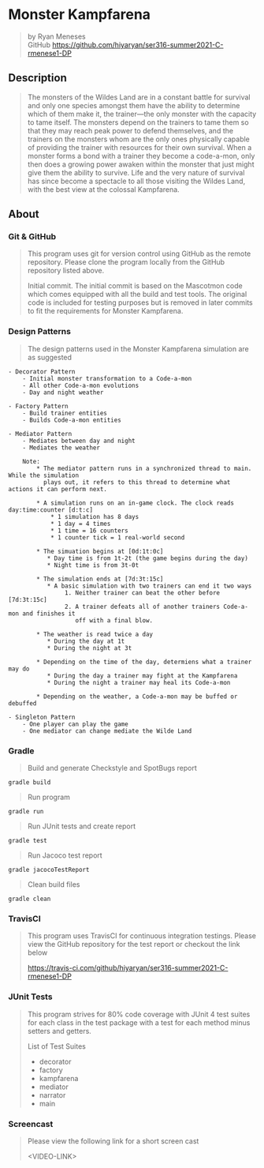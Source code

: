 # Monster Kampfarena
> by Ryan Meneses <br>
> GitHub https://github.com/hiyaryan/ser316-summer2021-C-rmenese1-DP

## Description
> The monsters of the Wildes Land are in a constant battle for survival and only one species
> amongst them have the ability to determine which of them make it, the trainer—the only monster
> with the capacity to tame itself. The monsters depend on the trainers to tame them so that they
> may reach peak power to defend themselves, and the trainers on the monsters whom are the only
> ones physically capable of providing the trainer with resources for their own survival. When a
> monster forms a bond with a trainer they become a code-a-mon, only then does a growing power
> awaken within the monster that just might give them the ability to survive. Life and the very
> nature of survival has since become a spectacle to all those visiting the Wildes Land, with the
> best view at the colossal Kampfarena.

## About
### Git & GitHub
> This program uses git for version control using GitHub as the remote repository. Please clone
> the program locally from the GitHub repository listed above.
>
> Initial commit. The initial commit is based on the Mascotmon code which comes equipped with all
> the build and test tools. The original code is included for testing purposes but is removed in
> later commits to fit the requirements for Monster Kampfarena.

### Design Patterns
> The design patterns used in the Monster Kampfarena simulation are as suggested
    
    - Decorator Pattern
        - Initial monster transformation to a Code-a-mon
        - All other Code-a-mon evolutions
        - Day and night weather 
 
    - Factory Pattern
        - Build trainer entities
        - Builds Code-a-mon entities
      
    - Mediator Pattern
        - Mediates between day and night
        - Mediates the weather
        
        Note: 
            * The mediator pattern runs in a synchronized thread to main. While the simulation
              plays out, it refers to this thread to determine what actions it can perform next.
            
            * A simulation runs on an in-game clock. The clock reads day:time:counter [d:t:c]
                * 1 simulation has 8 days
                * 1 day = 4 times
                * 1 time = 16 counters
                * 1 counter tick = 1 real-world second
                
            * The simuation begins at [0d:1t:0c]
               * Day time is from 1t-2t (the game begins during the day)
               * Night time is from 3t-0t
               
            * The simulation ends at [7d:3t:15c]
               * A basic simulation with two trainers can end it two ways
                    1. Neither trainer can beat the other before [7d:3t:15c]
                    2. A trainer defeats all of another trainers Code-a-mon and finishes it
                       off with a final blow.
               
            * The weather is read twice a day
               * During the day at 1t
               * During the night at 3t
               
            * Depending on the time of the day, determiens what a trainer may do
               * During the day a trainer may fight at the Kampfarena
               * During the night a trainer may heal its Code-a-mon
               
            * Depending on the weather, a Code-a-mon may be buffed or debuffed
               
    - Singleton Pattern
        - One player can play the game
        - One mediator can change mediate the Wilde Land
    
### Gradle
> Build and generate Checkstyle and SpotBugs report

    gradle build

> Run program

    gradle run

> Run JUnit tests and create report

    gradle test

> Run Jacoco test report

    gradle jacocoTestReport

> Clean build files

    gradle clean
    
### TravisCI
> This program uses TravisCI for continuous integration testings. Please view the GitHub
> repository for the test report or checkout the link below
>
> https://travis-ci.com/github/hiyaryan/ser316-summer2021-C-rmenese1-DP   

### JUnit Tests
> This program strives for 80% code coverage with JUnit 4 test suites for each class in the test
 package with a test for each method minus setters and getters.
>
> List of Test Suites
>
> * decorator
> * factory
> * kampfarena
> * mediator
> * narrator
> * main

### Screencast
> Please view the following link for a short screen cast
>
> \<VIDEO-LINK\>